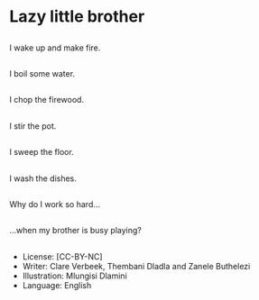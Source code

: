 # Lazy little brother

##
I wake up and make
fire.

##
I boil some water.

##
I chop the firewood.

##
I stir the pot.

##
I sweep the floor.

##
I wash the dishes.

##
Why do I work so hard...

##
…when my brother is
busy playing?

##
* License: [CC-BY-NC]
* Writer: Clare Verbeek, Thembani Dladla and Zanele Buthelezi
* Illustration: Mlungisi Dlamini
* Language: English
